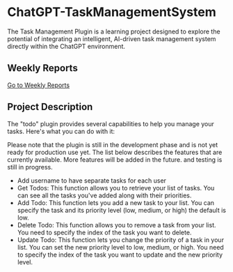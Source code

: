 # ChatGPT-TaskManagementSystem

The Task Management Plugin is a learning project designed to explore the potential of integrating an intelligent, AI-driven task management system directly within the ChatGPT environment.

## Weekly Reports

[Go to Weekly Reports](https://github.com/MohdTamimi1/ChatGPT-TaskManagementSystem/blob/main/weeklyprogess.md)

## Project Description

The "todo" plugin provides several capabilities to help you manage your tasks. Here's what you can do with it:

Please note that the plugin is still in the development phase and is not yet ready for production use yet. The list below describes the features that are currently available. More features will be added in the future. and testing is still in progress.

- Add username to have separate tasks for each user
- Get Todos: This function allows you to retrieve your list of tasks. You can see all the tasks you've added along with their priorities.
- Add Todo: This function lets you add a new task to your list. You can specify the task and its priority level (low, medium, or high) the default is low.
- Delete Todo: This function allows you to remove a task from your list. You need to specify the index of the task you want to delete.
- Update Todo: This function lets you change the priority of a task in your list. You can set the new priority level to low, medium, or high. You need to specify the index of the task you want to update and the new priority level.
